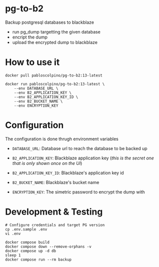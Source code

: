 # pg-to-b2

Backup postgresql databases to blackblaze

* run pg_dump targetting the given database
* encript the dump
* upload the encrypted dump to blackblaze

# How to use it

    docker pull pabloscolpino/pg-to-b2:13-latest

    docker run pabloscolpino/pg-to-b2:13-latest \
        --env DATABASE_URL \
        --env B2_APPLICATION_KEY \
        --env B2_APPLICATION_KEY_ID \
        --env B2_BUCKET_NAME \
        --env ENCRYPTION_KEY

# Configuration
The configuration is done thrugh environment variables

* `DATABASE_URL`: Database url to reach the database to be backed up

* `B2_APPLICATION_KEY`: Blackblaze application key (_this is the secret one that is only shown once on the UI_)

* `B2_APPLICATION_KEY_ID`: Blackblaze's application key id

* `B2_BUCKET_NAME`: Blackblaze's bucket name

* `ENCRYPTION_KEY`: The simetric password to encrypt the dump with

# Development & Testing

    # Configure credentials and target PG version
    cp .env.sample .env
    vi .env

    docker compose build
    docker compose down --remove-orphans -v
    docker compose up -d db
    sleep 1
    docker compose run --rm backup
